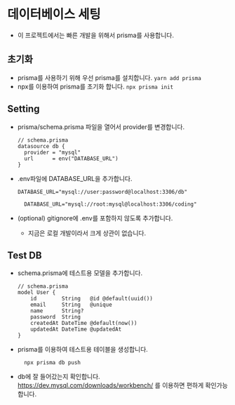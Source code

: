 # 데이터베이스 세팅

- 이 프로젝트에서는 빠른 개발을 위해서 prisma를 사용합니다.


## 초기화
- prisma를 사용하기 위해 우선 prisma를 설치합니다.
  `yarn add prisma`
- npx를 이용하여 prisma를 초기화 합니다.
	`npx prisma init`

## Setting
- prisma/schema.prisma 파일을 열어서 provider를 변경합니다.
	```prisma
	// schema.prisma
	datasource db {
	  provider = "mysql"
	  url      = env("DATABASE_URL")
	}
	```
- .env파일에 DATABASE_URL을 추가합니다.
	```env
	DATABASE_URL="mysql://user:password@localhost:3306/db"
	```
  ```Docker
	DATABASE_URL="mysql://root:mysql@localhost:3306/coding"
	```

- (optional) gitignore에 .env를 포함하지 않도록 추가합니다.
	- 지금은 로컬 개발이라서 크게 상관이 없습니다.

## Test DB
- schema.prisma에 테스트용 모델을 추가합니다.
	```prisma
	// schema.prisma
	model User {
		id        String   @id @default(uuid())
		email     String   @unique
		name      String?
		password  String
		createdAt DateTime @default(now())
		updatedAt DateTime @updatedAt
	}
	```	
- prisma를 이용하여 테스트용 테이블을 생성합니다.
  ```
	npx prisma db push
	```

- db에 잘 들어갔는지 확인합니다.
 https://dev.mysql.com/downloads/workbench/ 를 이용하면 편하게 확인가능합니다.

